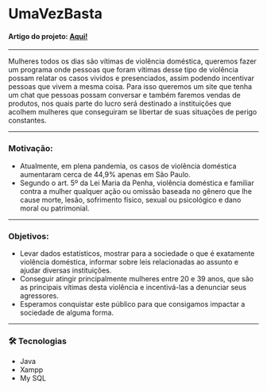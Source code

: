 # UmaVezBasta

#### Artigo do projeto: [Aqui!](https://drive.google.com/file/d/1ZH2pH3mCPUZlte3aZEp9uYYN78r_vVIa/view?usp=sharing)
---

Mulheres todos os dias são vítimas de violência doméstica, queremos fazer um programa
onde pessoas que foram vítimas desse tipo de violência possam relatar os casos
vividos e presenciados, assim podendo incentivar pessoas que vivem a mesma
coisa. Para isso queremos um site que tenha um chat que pessoas possam
conversar e também faremos vendas de produtos, nos quais parte do lucro será
destinado a instituições que acolhem mulheres que conseguiram se libertar de suas
situações de perigo constantes. 

---
### Motivação:
- Atualmente, em plena pandemia, os casos de violência doméstica aumentaram
cerca de 44,9% apenas em São Paulo.
- Segundo o art. 5º da Lei Maria da Penha, violência doméstica e familiar contra a mulher
qualquer ação ou omissão baseada no gênero que lhe cause morte, lesão, sofrimento físico, 
sexual ou psicológico e dano moral ou patrimonial.

---
### Objetivos:
- Levar dados estatísticos, mostrar para a sociedade o que é exatamente violência
doméstica, informar sobre leis relacionadas ao assunto e ajudar diversas
instituições.
- Conseguir atingir principalmente mulheres entre 20 e 39 anos, que são
as principais vítimas desta violência e incentivá-las a denunciar seus agressores.
- Esperamos conquistar este público para que consigamos impactar a sociedade de
alguma forma.

---
### 🛠 Tecnologias

- Java
- Xampp
- My SQL









